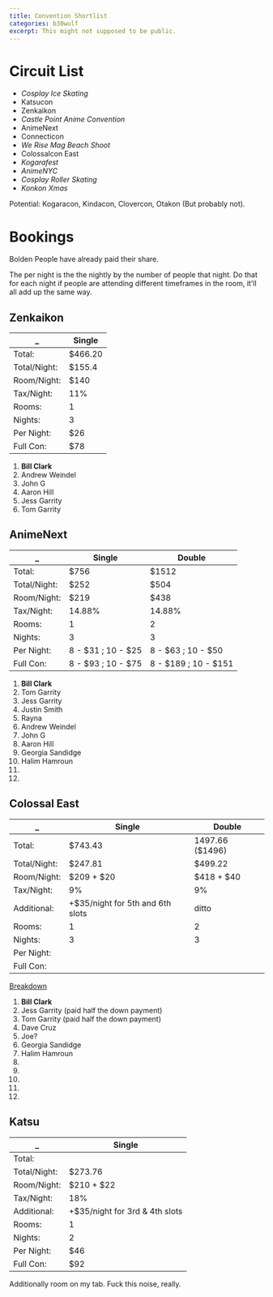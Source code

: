 ```yaml
---
title: Convention Shortlist
categories: b30wulf
excerpt: This might not supposed to be public.
---
```


# Circuit List 

* *Cosplay Ice Skating* 
* Katsucon
* Zenkaikon
* *Castle Point Anime Convention*
* AnimeNext
* Connecticon
* *We Rise Mag Beach Shoot*
* Colossalcon East
* *Kogarafest*
* *AnimeNYC*
* *Cosplay Roller Skating*
* *Konkon Xmas*

Potential: Kogaracon, Kindacon, Clovercon, Otakon (But probably not).

# Bookings

Bolden People have already paid their share.

The per night is the the nightly by the number of people that night. Do that for each night if people are attending different timeframes in the room, it'll all add up the same way.

## Zenkaikon

_            | Single
-------------|---------
Total:       | $466.20
Total/Night: | $155.4
Room/Night:  | $140
Tax/Night:   | 11%
Rooms:       | 1
Nights:      | 3
Per Night:   | $26
Full Con:    | $78


1. **Bill Clark**
2. Andrew Weindel
3. John G
4. Aaron Hill
5. Jess Garrity
6. Tom Garrity

## AnimeNext

_            | Single             | Double
-------------|--------------------|--------
Total:       | $756               | $1512
Total/Night: | $252               | $504
Room/Night:  | $219               | $438
Tax/Night:   | 14.88%             | 14.88%
Rooms:       | 1                  | 2
Nights:      | 3                  | 3
Per Night:   | 8 - $31 ; 10 - $25 | 8 - $63 ; 10 - $50
Full Con:    | 8 - $93 ; 10 - $75 | 8 -  $189 ; 10 - $151

1. **Bill Clark**
2. Tom Garrity
3. Jess Garrity
4. Justin Smith
5. Rayna
6. Andrew Weindel
7. John G
8. Aaron Hill
9. Georgia Sandidge
10. Halim Hamroun
11. 
12. 

## Colossal East

_            | Single                           | Double
-------------|----------------------------------|--------
Total:       | $743.43                          | 1497.66 ($1496)
Total/Night: | $247.81                          | $499.22
Room/Night:  | $209 + $20                       | $418 + $40
Tax/Night:   | 9%                               | 9%
Additional:  | +$35/night for 5th and 6th slots | ditto
Rooms:       | 1                                | 2
Nights:      | 3                                | 3
Per Night:   |                                  |
Full Con:    |                                  |

[Breakdown](https://gist.github.com/anonymous/cb974f784deb9ba113eec1561889956c)

1. **Bill Clark**
2. Jess Garrity (paid half the down payment)
3. Tom Garrity (paid half the down payment)
4. Dave Cruz
5. Joe?
6. Georgia Sandidge
7. Halim Hamroun
8. 
9. 
10. 
11. 
12. 

## Katsu

_            | Single
-------------| -------
Total:       | 
Total/Night: | $273.76
Room/Night:  | $210 + $22
Tax/Night:   | 18%
Additional:  | +$35/night for 3rd & 4th slots
Rooms:       | 1
Nights:      | 2
Per Night:   | $46
Full Con:    | $92

Additionally room on my tab. Fuck this noise, really.